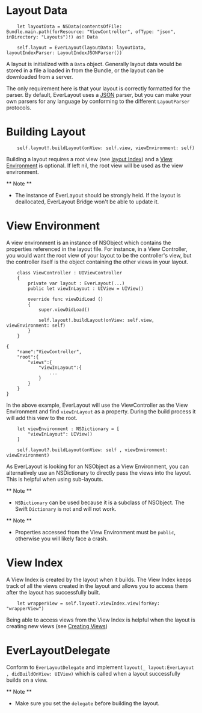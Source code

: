 # Layout Data

```
	let layoutData = NSData(contentsOfFile: Bundle.main.path(forResource: "ViewController", ofType: "json", inDirectory: "Layouts")!) as! Data
	
	self.layout = EverLayout(layoutData: layoutData, layoutIndexParser: LayoutIndexJSONParser())
```

A layout is initialized with a `Data` object. Generally layout 
data would be stored in a file a loaded in from the Bundle, or the layout
can be downloaded from a server.

The only requirement here is that your layout is correctly formatted for
the parser. By default, EverLayout uses a [JSON](writing.md#format) parser,
but you can make your own parsers for any language by conforming
to the different `LayoutParser` protocols.

# Building Layout

```
	self.layout!.buildLayout(onView: self.view, viewEnvironment: self)
```

Building a layout requires a root view (see [layout Index](writing.md#layout-index))
and a [View Environment](#view-environment) is optional. If left nil,
the root view will be used as the view environment.

** Note **
 - The instance of EverLayout should be strongly held.
If the layout is deallocated, EverLayout Bridge won't be able to update it.

# View Environment <a name='view-environment'></a>

A view environment is an instance of NSObject which contains the properties
referenced in the layout file. For instance, in a View Controller, you would
want the root view of your layout to be the controller's view, but the controller
itself is the object containing the other views in your layout.

```
	class ViewController : UIViewController
	{
		private var layout : EverLayout(...)
		public let viewInLayout : UIView = UIView()

		override func viewDidLoad ()
		{
			super.viewDidLoad()

			self.layout!.buildLayout(onView: self.view, viewEnvironment: self)
		}
	}
```
```
{
	"name":"ViewController",
	"root":{
		"views":{
			"viewInLayout":{
				...
			}
		}
	}
}
```

In the above example, EverLayout will use the ViewController as the View Environment
and find `viewInLayout` as a property. During the build process it will
add this view to the root.

```
	let viewEnvironment : NSDictionary = [
		"viewInLayout": UIView()
	]

	self.layout?.buildLayout(onView: self , viewEnvironment: viewEnvironment)
```

As EverLayout is looking for an NSObject as a View Environment, you can alternatively
use an NSDictionary to directly pass the views into the layout. This is
helpful when using sub-layouts.

** Note **
 - `NSDictionary` can be used because it is a subclass of NSObject. The Swift
 `Dictionary` is not and will not work.

** Note **
 - Properties accessed from the View Environment must be `public`, otherwise
 you will likely face a crash.

# View Index <a name="view-index"></a>

A View Index is created by the layout when it builds. The View Index keeps
track of all the views created in the layout and allows you to access
them after the layout has successfully built.

```
	let wrapperView = self.layout?.viewIndex.view(forKey: "wrapperView")
```

Being able to access views from the View Index is helpful when the layout is
creating new views (see [Creating Views](writing.md#creating-views))

# EverLayoutDelegate <a name="delegate"></a>

Conform to `EverLayoutDelegate` and implement 
`layout(_ layout:EverLayout , didBuildOnView: UIView)`
which is called when a layout successfully builds on a view.

** Note ** 
 - Make sure you set the `delegate` before building the layout.

